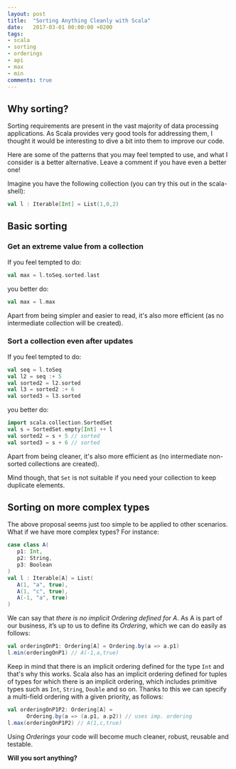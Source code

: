 ```yaml
---
layout: post
title:  "Sorting Anything Cleanly with Scala"
date:   2017-03-01 00:00:00 +0200
tags:
- scala 
- sorting 
- orderings 
- api 
- max 
- min
comments: true
---
```

## Why sorting?

Sorting requirements are present in the vast majority of data processing applications. As Scala provides very good tools for addressing them, I thought it would be interesting to dive a bit into them to improve our code.

Here are some of the patterns that you may feel tempted to use, and what I consider is a better alternative. Leave a comment if you have even a better one!

<!--more-->

Imagine you have the following collection (you can try this out in the scala-shell):

```scala
val l : Iterable[Int] = List(1,0,2)
```


## Basic sorting 

### Get an extreme value from a collection

If you feel tempted to do:

```scala
val max = l.toSeq.sorted.last
```

you better do: 

```scala
val max = l.max
```

Apart from being simpler and easier to read, it's also more efficient (as no intermediate collection will be created).

### Sort a collection even after updates

If you feel tempted to do:

```scala
val seq = l.toSeq
val l2 = seq :+ 5
val sorted2 = l2.sorted
val l3 = sorted2 :+ 6
val sorted3 = l3.sorted
```

you better do: 

```scala
import scala.collection.SortedSet
val s = SortedSet.empty[Int] ++ l
val sorted2 = s + 5 // sorted
val sorted3 = s + 6 // sorted
```

Apart from being cleaner, it's also more efficient as (no intermediate non-sorted collections are created).

Mind though, that `Set` is not suitable if you need your collection to keep duplicate elements.

## Sorting on more complex types

The above proposal seems just too simple to be applied to other scenarios. 
What if we have more complex types? For instance: 

```scala
case class A(
   p1: Int, 
   p2: String, 
   p3: Boolean
)
val l : Iterable[A] = List(
   A(1, "a", true), 
   A(1, "c", true), 
   A(-1, "a", true)
)
```

We can say that *there is no implicit Ordering defined for A*. As A is part of our business, 
it’s up to us to define its *Ordering*, which we can do easily as follows: 

```scala
val orderingOnP1: Ordering[A] = Ordering.by(a => a.p1)
l.min(orderingOnP1) // A(-1,a,true)
```

Keep in mind that there is an implicit ordering defined for the type `Int` and that's why this works. 
Scala also has an implicit ordering defined for tuples of types for which there is an implicit ordering, which includes
primitive types such as `Int`, `String`, `Double` and so on. Thanks to this we can specify a multi-field ordering with 
a given priority, as follows:

```scala
val orderingOnP1P2: Ordering[A] = 
      Ordering.by(a => (a.p1, a.p2)) // uses imp. ordering
l.max(orderingOnP1P2) // A(1,c,true)
```

Using *Orderings* your code will become much cleaner, robust, reusable and testable.

**Will you sort anything?**

